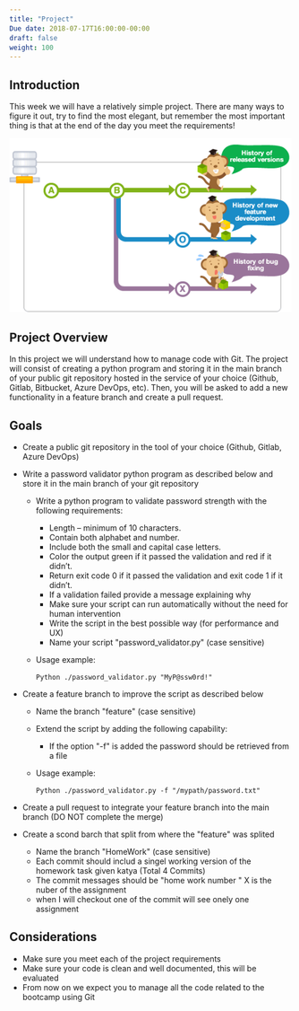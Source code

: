 ```yaml
---
title: "Project"
Due date: 2018-07-17T16:00:00-00:00
draft: false
weight: 100
---
```


## Introduction

This week we will have a relatively simple project.
There are many ways to figure it out, try to find the most elegant, but remember the most important thing is that at the end of the day you meet the requirements!

![scripts](/images/scripts-automation.png)

## Project Overview

In this project we will understand  how to manage code with Git. The project will consist of creating a python program and storing it in the main branch of your public git repository hosted in the service of your choice (Github, Gitlab, Bitbucket, Azure DevOps, etc). Then, you will be asked to add a new functionality in a feature branch and create a pull request.

## Goals

- Create a public git repository in the tool of your choice (Github, Gitlab, Azure DevOps)

- Write a password validator python program as described below and store it in the main branch of your git repository
  - Write a python program to validate password strength with the following requirements:
    - Length – minimum of 10 characters.
    - Contain both alphabet and number.
    - Include both the small and capital case letters.
    - Color the output green if it passed the validation and red if it didn’t.
    - Return exit code 0 if it passed the validation and exit code 1 if it didn’t.
    - If a validation failed provide a message explaining why
    - Make sure your script can run automatically without the need for human intervention
    - Write the script in the best possible way (for performance and UX)
    - Name your script "password_validator.py" (case sensitive)
  - Usage example:

    ```
    Python ./password_validator.py "MyP@ssw0rd!"
    ```

- Create a feature branch to improve the script as described below
  - Name the branch "feature" (case sensitive)
  - Extend the script by adding the following capability:
    - If the option "-f" is added the password should be retrieved from a file
  - Usage example:

    ```
    Python ./password_validator.py -f "/mypath/password.txt"
    ```

- Create a pull request to integrate your feature branch into the main branch (DO NOT complete the merge)

- Create a scond barch that split from where the "feature" was splited
  - Name the branch "HomeWork" (case sensitive)
  - Each commit should includ a singel working version of the homework task given katya (Total 4 Commits)
  - The commit messages should be "home work number <X>" X is the nuber of the assignment 
  - when I will checkout one of the commit will see onely one assignment
## Considerations

- Make sure you meet each of the project requirements
- Make sure your code is clean and well documented, this will be evaluated
- From now on we expect you to manage all the code related to the bootcamp using Git

